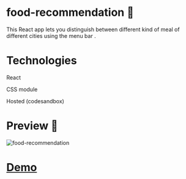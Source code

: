 # food-recommendation  🍰
This React app lets you distinguish between different kind of meal of different cities using the menu bar .

# Technologies
React

CSS module

Hosted (codesandbox)

# Preview 🍪
![food-recommendation](https://user-images.githubusercontent.com/50478681/174850572-689c2d42-4068-41ad-b5dc-e661ba7ad975.png)

# [Demo](https://8doqkg.csb.app/)
